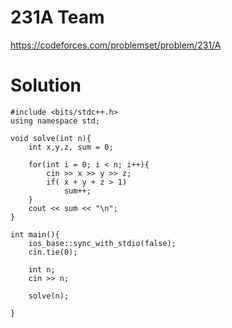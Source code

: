 # 231A	Team

https://codeforces.com/problemset/problem/231/A

# Solution

```
#include <bits/stdc++.h>
using namespace std;

void solve(int n){
	int x,y,z, sum = 0;

	for(int i = 0; i < n; i++){
		cin >> x >> y >> z;
		if( x + y + z > 1)
			sum++;
	}
	cout << sum << "\n";
}

int main(){ 
	ios_base::sync_with_stdio(false);
    cin.tie(0);
	
	int n;
	cin >> n;

	solve(n);
		
}
```